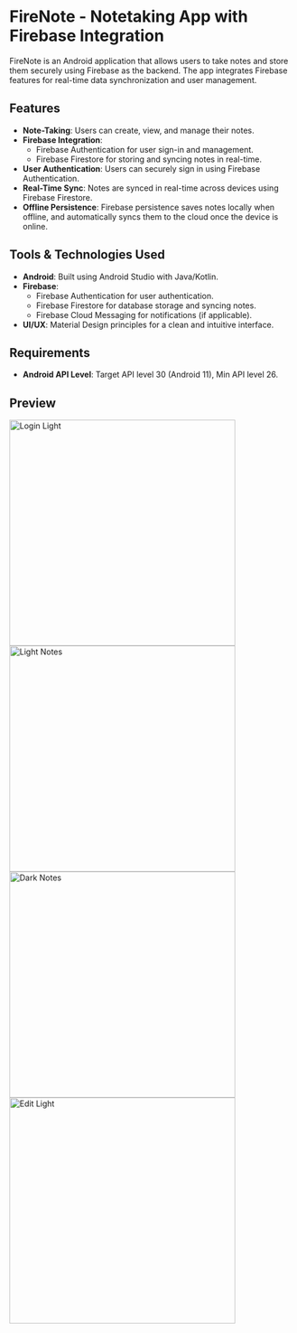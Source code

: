 # FireNote - Notetaking App with Firebase Integration

FireNote is an Android application that allows users to take notes and store them securely using Firebase as the backend. The app integrates Firebase features for real-time data synchronization and user management.

## Features
- **Note-Taking**: Users can create, view, and manage their notes.
- **Firebase Integration**: 
  - Firebase Authentication for user sign-in and management.
  - Firebase Firestore for storing and syncing notes in real-time.
- **User Authentication**: Users can securely sign in using Firebase Authentication.
- **Real-Time Sync**: Notes are synced in real-time across devices using Firebase Firestore.
- **Offline Persistence**: Firebase persistence saves notes locally when offline, and automatically syncs them to the cloud once the device is online.

## Tools & Technologies Used
- **Android**: Built using Android Studio with Java/Kotlin.
- **Firebase**: 
  - Firebase Authentication for user authentication.
  - Firebase Firestore for database storage and syncing notes.
  - Firebase Cloud Messaging for notifications (if applicable).
- **UI/UX**: Material Design principles for a clean and intuitive interface.

## Requirements
- **Android API Level**: Target API level 30 (Android 11), Min API level 26.

## Preview
<img src="https://github.com/user-attachments/assets/4623a9df-b45b-4c18-9726-a672a071c77a" alt="Login Light" width="400">
<img src="https://github.com/user-attachments/assets/3e740522-947a-4336-934d-da6b4071afec" alt="Light Notes" width="400">
<img src="https://github.com/user-attachments/assets/e986959a-cdd1-474e-a54e-691c07bdd6b5" alt="Dark Notes" width="400">
<img src="https://github.com/user-attachments/assets/ce68e449-fbab-4261-a120-13ec189cafab" alt="Edit Light" width="400">

